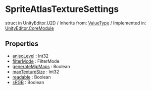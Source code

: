 # SpriteAtlasTextureSettings
struct in UnityEditor.U2D
 / Inherits from: <a href="https://docs.unity3d.com/6000.1/Documentation/ScriptReference/ValueType.html">ValueType</a> / Implemented in: <a href="https://docs.unity3d.com/6000.1/Documentation/ScriptReference/UnityEditor.CoreModule.html">UnityEditor.CoreModule</a>

## Properties
- <a href="https://docs.unity3d.com/6000.1/Documentation/ScriptReference/SpriteAtlasTextureSettings-anisoLevel.html">anisoLevel</a> : Int32
- <a href="https://docs.unity3d.com/6000.1/Documentation/ScriptReference/SpriteAtlasTextureSettings-filterMode.html">filterMode</a> : FilterMode
- <a href="https://docs.unity3d.com/6000.1/Documentation/ScriptReference/SpriteAtlasTextureSettings-generateMipMaps.html">generateMipMaps</a> : Boolean
- <a href="https://docs.unity3d.com/6000.1/Documentation/ScriptReference/SpriteAtlasTextureSettings-maxTextureSize.html">maxTextureSize</a> : Int32
- <a href="https://docs.unity3d.com/6000.1/Documentation/ScriptReference/SpriteAtlasTextureSettings-readable.html">readable</a> : Boolean
- <a href="https://docs.unity3d.com/6000.1/Documentation/ScriptReference/SpriteAtlasTextureSettings-sRGB.html">sRGB</a> : Boolean
